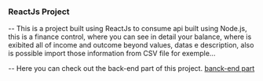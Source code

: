 ### ReactJs Project
-- This is a project built using ReactJs to consume api built using Node.js, this is a finance control, where you can see
in detail your balance, where is exibited all of income and outcome beyond values, datas e description, also is possible
import those information from CSV file for exemple...

-- Here you can check out the back-end part of this project.
[banck-end part](https://github.com/fabribh/gostack-template-typeorm-upload)
